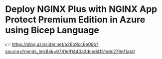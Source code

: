 # Deploy NGINX Plus with NGINX App Protect Premium Edition in Azure using Bicep Language

👉 https://blog.azinsider.net/a26b9cc6e09b?source=friends_link&sk=6781e91440a3dced4f51edc276e11ab0
